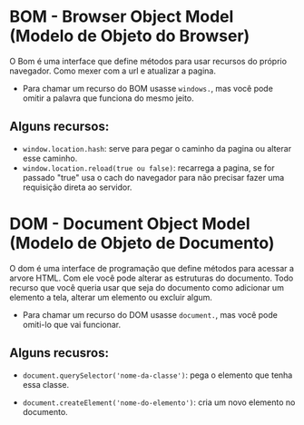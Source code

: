# BOM - Browser Object Model (Modelo de Objeto do Browser)

O Bom é uma interface que define métodos para usar recursos do próprio navegador. Como mexer com a url e atualizar a pagina.
- Para chamar um recurso do BOM usasse `windows.`, mas você pode omitir a palavra que funciona do mesmo jeito.

## Alguns recursos:
- `window.location.hash`: serve para pegar o caminho da pagina ou alterar esse caminho. 
- `window.location.reload(true ou false)`: recarrega a pagina, se for passado "true" usa o cach do navegador para não precisar fazer uma requisição direta ao servidor.

# DOM - Document Object Model (Modelo de Objeto de Documento)

O dom é uma interface de programação que define métodos para acessar a arvore HTML. Com ele você pode alterar as estruturas do documento. Todo recurso que você queria usar que seja do documento como adicionar um elemento a tela, alterar um elemento ou excluir algum.

- Para chamar um recurso do DOM usasse `document.`, mas você pode omiti-lo que vai funcionar.

## Alguns recusros:
- `document.querySelector('nome-da-classe')`: pega o elemento que tenha essa classe.

- `document.createElement('nome-do-elemento')`: cria um novo elemento no documento.
